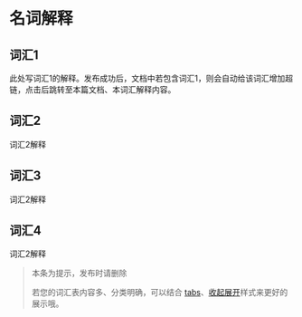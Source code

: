 # 名词解释

## 词汇1

此处写词汇1的解释。发布成功后，文档中若包含词汇1，则会自动给该词汇增加超链，点击后跳转至本篇文档、本词汇解释内容。


## 词汇2

词汇2解释


## 词汇3

词汇2解释



## 词汇4

词汇2解释



> 本条为提示，发布时请删除
>
> 若您的词汇表内容多、分类明确，可以结合 [tabs](https://leaishere.github.io/docs_new#tabs标签模块)、[收起展开](https://leaishere.github.io/docs_new#收起展开html语法)样式来更好的展示哦。

